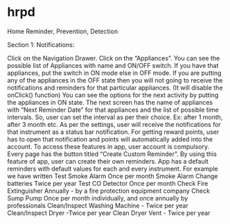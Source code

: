 # hrpd
Home Reminder, Prevention, Detection

Section 1: Notifications:

Click on the Navigation Drawer.
Click on the “Appliances”.
You can see the possible list of Appliances with name and ON/OFF switch.
If you have that appliances, put the switch in ON mode else in OFF mode.
If you are putting any of the appliances in the OFF state then you will not going to receive the notifications and reminders for that particular appliances. (It will disable the onClick() function)
You can see the options for the next activity by putting the appliances in ON state.
The next screen has the name of appliances with “Next Reminder Date” for that appliances and the list of possible time intervals. So, user can set the interval as per their choice. Ex: after 1 month, after 3 month etc.
As per the settings, user will receive the notifications for that instrument as a status bar notification.
For getting reward points, user has to open that notification and points will automatically added into the account.
To access these features in app, user account is compulsory.
Every page has the button titled “Create Custom Reminder”. By using this feature of app, user can create their own reminders.
App has a default reminders with default values for each and every instrument.
For example we have written
Test Smoke Alarm  Once per month
Smoke Alarm Change batteries	Twice per year
Test CO Detector	Once per month
Check Fire Extinguisher	Annually - by a fire protection equipment company
Check Sump Pump	Once per month individually, and once annually by professionals
Clean/Inspect Washing Machine -	Twice per year
Clean/Inspect Dryer -Twice per year
Clean Dryer Vent - Twice per year

